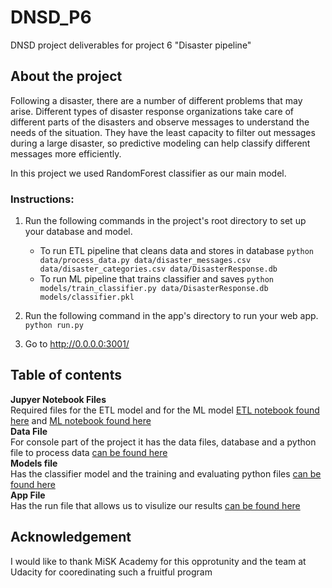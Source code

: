 # DNSD_P6
DNSD project deliverables for project 6 "Disaster pipeline"

## About the project 
Following a disaster, there are a number of different problems that may arise. Different types of disaster response organizations take care of different parts of the disasters and observe messages to understand the needs of the situation. They have the least capacity to filter out messages during a large disaster, so predictive modeling can help classify different messages more efficiently.

In this project we used RandomForest classifier as our main model. 

### Instructions:
1. Run the following commands in the project's root directory to set up your database and model.

    - To run ETL pipeline that cleans data and stores in database
        `python data/process_data.py data/disaster_messages.csv data/disaster_categories.csv data/DisasterResponse.db`
    - To run ML pipeline that trains classifier and saves
        `python models/train_classifier.py data/DisasterResponse.db models/classifier.pkl`

2. Run the following command in the app's directory to run your web app.
    `python run.py`

3. Go to http://0.0.0.0:3001/

## Table of contents 
**Jupyer Notebook Files** <br>
Required files for the ETL model and for the ML model
[ETL notebook found here](https://github.com/Hanan1001/DNSD_P6/blob/master/ML%20Pipeline%20Preparation.ipynb)
 and 
[ML notebook found here](https://github.com/Hanan1001/DNSD_P6/blob/master/ML%20Pipeline%20Preparation.ipynb)
<br>
**Data File** <br>
For console part of the project it has the data files, database and a python file to process data
[can be found here](https://github.com/Hanan1001/DNSD_P6/tree/master/data)
 <br>
**Models file** <br>
Has the classifier model and the training and evaluating python files 
[can be found here](https://github.com/Hanan1001/DNSD_P6/tree/master/models)
 <br>
**App File** <br>
Has the run file that allows us to visulize our results
[can be found here](https://github.com/Hanan1001/DNSD_P6/tree/master/app)
<br>

## Acknowledgement 
I would like to thank MiSK Academy for this opprotunity and the team at Udacity for cooredinating such a fruitful program
